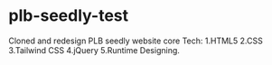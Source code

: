 # plb-seedly-test

Cloned and redesign PLB seedly website
core Tech:
1.HTML5
2.CSS
3.Tailwind CSS
4.jQuery
5.Runtime Designing.
